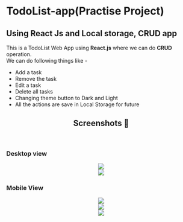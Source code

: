 # TodoList-app(Practise Project)
## Using React Js and Local storage, CRUD app
<p>This is a TodoList Web App using <b>React.js</b> where we can do <b>CRUD</b> operation. <br>We can do following things like -</p>
  <ul>
    <li>Add a task</li>
    <li>Remove the task</li>
    <li>Edit a task</li>
    <li>Delete all tasks</li>
    <li>Changing theme button to Dark and Light</li>
    <li>All the actions are save in Local Storage for future</li>
   </ul>

<h2 align="center">Screenshots 📸</h2>
<br>
<h3>Desktop view</h3>
<div align="center"><img src="https://github.com/BikashKakati/TodoList-app/assets/118715700/86da785a-0a0a-4b56-80bd-49ddf2020401" /></div>
<div align="center"><img src="https://github.com/BikashKakati/TodoList-app/assets/118715700/05b032c8-8d9f-425a-8869-df2f5777c430" /></div>

<h3>Mobile View</h3>
<div align="center"><img src="https://github.com/BikashKakati/TodoList-app/assets/118715700/ea48fbde-02b7-428c-b55a-d1bbd781b018" /></div>
<div align="center"><img src="https://github.com/BikashKakati/TodoList-app/assets/118715700/af7a44af-19c1-402f-a044-e28870c79adf" /></div>
<div align="center"><img src="https://github.com/BikashKakati/TodoList-app/assets/118715700/6c9242f3-60a9-46ea-90e1-068d3f401783" /></div>

